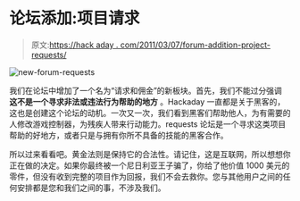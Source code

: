 # 论坛添加:项目请求

> 原文:[https://hack aday . com/2011/03/07/forum-addition-project-requests/](https://hackaday.com/2011/03/07/forum-addition-project-requests/)

![](../Images/9d2426909f8290cd67f9ee7c4eb36bb6.png "new-forum-requests")

我们在论坛中增加了一个名为“请求和佣金”的新板块。首先，我们不能过分强调 **这不是一个寻求非法或违法行为帮助的地方** 。Hackaday 一直都是关于黑客的，这也是创建这个论坛的动机。一次又一次，我们看到黑客们帮助他人，为有需要的人修改游戏控制器，为残疾人带来行动能力。requests 论坛是一个寻求这类项目帮助的好地方，或者只是与拥有你所不具备的技能的黑客合作。

所以过来看看吧。黄金法则是保持它的合法性。请记住，这是互联网，所以想想你正在做的决定。如果你最终被一个尼日利亚王子骗了，你给了他价值 1000 美元的零件，但没有收到完整的项目作为回报，我们不会去救你。您与其他用户之间的任何安排都是您和我们之间的事，不涉及我们。